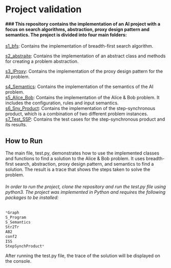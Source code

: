 # Project validation

#### ### This repository contains the implementation of an AI project with a focus on search algorithms, abstraction, proxy design pattern and semantics. The project is divided into four main folders:


[s1_bfs](https://github.com/ealghamdi10/Validation-origin/blob/main/main_s1.py): Contains the implementation of breadth-first search algorithm.  

[s2_abstraite](https://github.com/ealghamdi10/Validation-origin/tree/main/s2_abstraite): Contains the implementation of an abstract class and methods for creating a problem abstraction.  

[s3_IProxy](https://github.com/ealghamdi10/Validation-origin/tree/main/s3_IProxy): Contains the implementation of the proxy design pattern for the AI problem.  

[s4_Semantics](https://github.com/ealghamdi10/Validation-origin/tree/main/s4_Semantics): Contains the implementation of the semantics of the AI problem.  
[s5_Alice_Bob](https://github.com/ealghamdi10/Validation-origin/tree/main/s5_Alice_Bob): Contains the implementation of the Alice & Bob problem. It includes the configuration, rules and input semantics.  
[s6_Sny_Product](https://github.com/ealghamdi10/Validation-origin/tree/main/s6_Syn_Product): Contains the implementation of the step-synchronous product, which is a combination of two different problem instances.  
[s7_Test_SSP](https://github.com/ealghamdi10/Validation-origin/tree/main/s7_Test_SSP): Contains the test cases for the step-synchronous product and its results.

## How to Run
The main file, test.py, demonstrates how to use the implemented classes and functions to find a solution to the Alice & Bob problem. It uses breadth-first search, abstraction, proxy design pattern, and semantics to find a solution. The result is a trace that shows the steps taken to solve the problem.

###### In order to run the project, clone the repository and run the test.py file using python3. The project was implemented in Python and requires the following packages to be installed:

```java
*Graph
S_Program
S_Semantics
Str2Tr
AB2
conf2
ISS
StepSynchProduct*
```

After running the test.py file, the trace of the solution will be displayed on the console.
